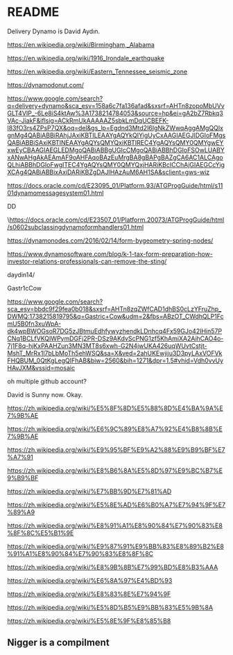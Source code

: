 # README

Delivery Dynamo is David Aydın.

https://en.wikipedia.org/wiki/Birmingham,_Alabama

https://en.wikipedia.org/wiki/1916_Irondale_earthquake

https://en.wikipedia.org/wiki/Eastern_Tennessee_seismic_zone

https://dynamodonut.com/


https://www.google.com/search?q=delivery+dynamo&sca_esv=158a6c7fa136afad&sxsrf=AHTn8zopoMbUVvGLT4VIP_-6Le8iS4ktAw%3A1738214784053&source=hp&ei=gA2bZ7Rbkq3VAc-JiakF&iflsig=ACkRmUkAAAAAZ5sbkLmDqUCBEFK-l83fO3rs4ZPsP7QX&oq=del&gs_lp=Egdnd3Mtd2l6IgNkZWwqAggAMgQQIxgnMg4QABiABBiRAhjJAxiKBTILEAAYgAQYkQIYigUyCxAAGIAEGJIDGIoFMgsQABiABBiSAxiKBTINEAAYgAQYsQMYQxiKBTIREC4YgAQYsQMY0QMYgwEYxwEyCBAAGIAEGLEDMgoQABiABBgUGIcCMgoQABiABBhDGIoFSOwLUABYxANwAHgAkAEAmAF9oAHFAqoBAzEuMrgBA8gBAPgBAZgCA6AC1ALCAgoQLhiABBhDGIoFwgITEC4YgAQYsQMY0QMYQxjHARiKBcICChAjGIAEGCcYigXCAg4QABiABBixAxiDARiKBZgDAJIHAzAuM6AH1SA&sclient=gws-wiz

https://docs.oracle.com/cd/E23095_01/Platform.93/ATGProgGuide/html/s1101dynamomessagesystem01.html

DD

\https://docs.oracle.com/cd/E23507_01/Platform.20073/ATGProgGuide/html/s0602subclassingdynamoformhandlers01.html

https://dynamonodes.com/2016/02/14/form-bygeometry-spring-nodes/

https://www.dynamosoftware.com/blog/k-1-tax-form-preparation-how-investor-relations-professionals-can-remove-the-sting/

 daydin14/

 Gastr1cCow

 https://www.google.com/search?sca_esv=bbdc9f29fea0b018&sxsrf=AHTn8zqZWfCAD1dhBS0cLzYFruZhp_DWMQ:1738215819795&q=Gastric+Cow&udm=2&fbs=ABzOT_CWdhQLP1FcmU5B0fn3xuWpA-dk4wpBWOGsoR7DG5zJBtmuEdhfywyzhendkLDnhcq4Fx59GJo42IHin57PCNq1BCLfVKQIWPymDGFj2PR-DSz9AKdvScPNG1zf5KhAmiXA2AihCAO4o-7j1F8q-hjKxPAAHZun3MN3MT8s6xwh-G2N4jwUKA426uqWUvtCstjt-MshT_MrRx1l7bLbMoTh5ehWSQ&sa=X&ved=2ahUKEwjiiu3D3pyLAxVOFVkFHQBUM_0QtKgLegQIFhAB&biw=2560&bih=1271&dpr=1.5#vhid=Vdh0vvUyHAvJXM&vssid=mosaic

 
oh multiple github account?

David is Sunny now. Okay.

https://zh.wikipedia.org/wiki/%E5%8F%8D%E5%88%8D%E4%BA%9A%E7%9B%AE

https://zh.wikipedia.org/wiki/%E6%9C%89%E8%A7%92%E4%B8%8B%E7%9B%AE

https://zh.wikipedia.org/wiki/%E9%95%BF%E9%A2%88%E9%B9%BF%E7%A7%91

https://zh.wikipedia.org/wiki/%E8%B6%8A%E5%8D%97%E9%BC%B7%E9%B9%BF

https://zh.wikipedia.org/wiki/%E7%BB%9D%E7%81%AD

https://zh.wikipedia.org/wiki/%E5%8E%AD%E6%B0%A7%E7%94%9F%E7%89%A9

https://zh.wikipedia.org/wiki/%E8%91%A1%E8%90%84%E7%90%83%E8%8F%8C%E5%B1%9E

https://zh.wikipedia.org/wiki/%E9%87%91%E9%BB%83%E8%89%B2%E8%91%A1%E8%90%84%E7%90%83%E8%8F%8C

https://zh.wikipedia.org/wiki/%E8%9B%8B%E7%99%BD%E8%B3%AAA

https://zh.wikipedia.org/wiki/%E6%8A%97%E4%BD%93

https://zh.wikipedia.org/wiki/%E8%83%8E%E7%94%9F

https://zh.wikipedia.org/wiki/%E5%8D%B5%E9%BB%83%E5%9B%8A

https://zh.wikipedia.org/wiki/%E5%8E%9F%E8%85%B8

## Nigger is a compilment

